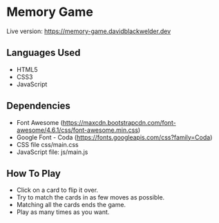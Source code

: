 # Memory Game

Live version: https://memory-game.davidblackwelder.dev

## Languages Used
* HTML5
* CSS3
* JavaScript

## Dependencies
* Font Awesome (https://maxcdn.bootstrapcdn.com/font-awesome/4.6.1/css/font-awesome.min.css)
* Google Font - Coda (https://fonts.googleapis.com/css?family=Coda)
* CSS file css/main.css
* JavaScript file: js/main.js

## How To Play
* Click on a card to flip it over. 
* Try to match the cards in as few moves as possible.
* Matching all the cards ends the game.
* Play as many times as you want.
